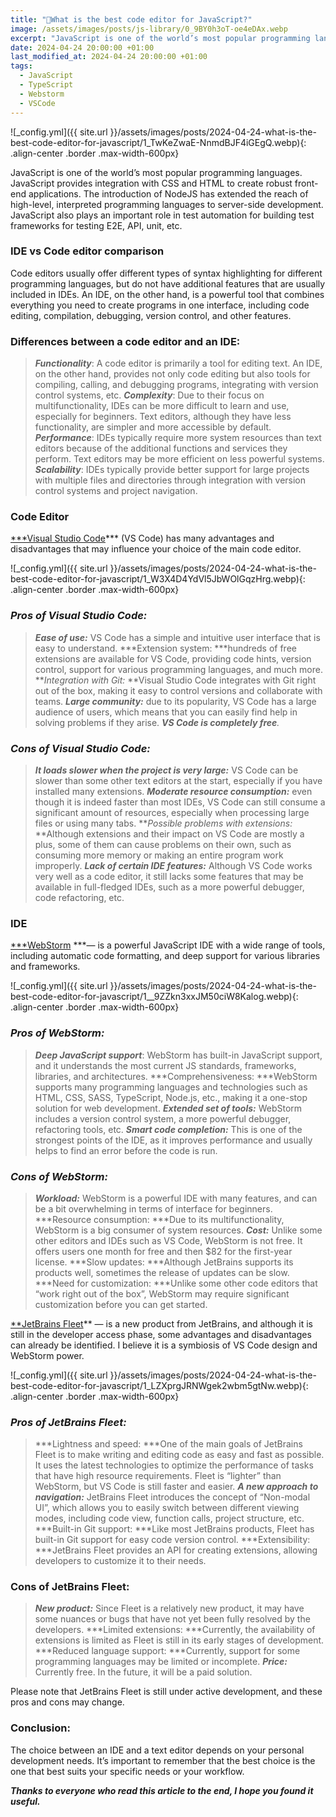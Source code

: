 ```yaml
---
title: "🤔What is the best code editor for JavaScript?"
image: /assets/images/posts/js-library/0_9BY0h3oT-oe4eDAx.webp
excerpt: "JavaScript is one of the world’s most popular programming languages. JavaScript provides integration with CSS and HTML to create robust front-end applications. The introduction of NodeJS has extended the reach of high-level, interpreted programming languages to server-side development. JavaScript also plays an important role in test automation for building test frameworks for testing E2E, API, unit, etc."
date: 2024-04-24 20:00:00 +01:00
last_modified_at: 2024-04-24 20:00:00 +01:00
tags:
  - JavaScript
  - TypeScript
  - Webstorm
  - VSCode
---
```


![_config.yml]({{ site.url }}/assets/images/posts/2024-04-24-what-is-the-best-code-editor-for-javascript/1_TwKeZwaE-NnmdBJF4iGEgQ.webp){: .align-center .border .max-width-600px}

JavaScript is one of the world’s most popular programming languages. JavaScript provides integration with CSS and HTML to create robust front-end applications. The introduction of NodeJS has extended the reach of high-level, interpreted programming languages to server-side development. JavaScript also plays an important role in test automation for building test frameworks for testing E2E, API, unit, etc.

### **IDE vs Code editor comparison**

Code editors usually offer different types of syntax highlighting for different programming languages, but do not have additional features that are usually included in IDEs. An IDE, on the other hand, is a powerful tool that combines everything you need to create programs in one interface, including code editing, compilation, debugging, version control, and other features.

### Differences between a code editor and an IDE:
> ***Functionality***: A code editor is primarily a tool for editing text. An IDE, on the other hand, provides not only code editing but also tools for compiling, calling, and debugging programs, integrating with version control systems, etc.
> ***Complexity***: Due to their focus on multifunctionality, IDEs can be more difficult to learn and use, especially for beginners. Text editors, although they have less functionality, are simpler and more accessible by default.
> ***Performance***: IDEs typically require more system resources than text editors because of the additional functions and services they perform. Text editors may be more efficient on less powerful systems.
> ***Scalability***: IDEs typically provide better support for large projects with multiple files and directories through integration with version control systems and project navigation.

### **Code Editor**

[***Visual Studio Code](https://code.visualstudio.com/)*** (VS Code) has many advantages and disadvantages that may influence your choice of the main code editor.

![_config.yml]({{ site.url }}/assets/images/posts/2024-04-24-what-is-the-best-code-editor-for-javascript/1_W3X4D4YdVl5JbWOlGqzHrg.webp){: .align-center .border .max-width-600px}

### ***Pros of Visual Studio Code:***
> ***Ease of use:*** VS Code has a simple and intuitive user interface that is easy to understand.
> ***Extension system: ***hundreds of free extensions are available for VS Code, providing code hints, version control, support for various programming languages, and much more.
> ***Integration with Git:* **Visual Studio Code integrates with Git right out of the box, making it easy to control versions and collaborate with teams.
> ***Large community:*** due to its popularity, VS Code has a large audience of users, which means that you can easily find help in solving problems if they arise.
> ***VS Code is completely free**.*

### ***Cons of Visual Studio Code:***
> ***It loads slower when the project is very large:*** VS Code can be slower than some other text editors at the start, especially if you have installed many extensions.
> ***Moderate resource consumption:*** even though it is indeed faster than most IDEs, VS Code can still consume a significant amount of resources, especially when processing large files or using many tabs.
> ***Possible problems with extensions:* **Although extensions and their impact on VS Code are mostly a plus, some of them can cause problems on their own, such as consuming more memory or making an entire program work improperly.
> ***Lack of certain IDE features:*** Although VS Code works very well as a code editor, it still lacks some features that may be available in full-fledged IDEs, such as a more powerful debugger, code refactoring, etc.

### **IDE**

[***WebStorm](https://www.jetbrains.com/webstorm/) ***— is a powerful JavaScript IDE with a wide range of tools, including automatic code formatting, and deep support for various libraries and frameworks.

![_config.yml]({{ site.url }}/assets/images/posts/2024-04-24-what-is-the-best-code-editor-for-javascript/1__9ZZkn3xxJM50ciW8Kalog.webp){: .align-center .border .max-width-600px}

### *Pros of WebStorm:*
> ***Deep JavaScript support***: WebStorm has built-in JavaScript support, and it understands the most current JS standards, frameworks, libraries, and architectures.
> ***Comprehensiveness: ***WebStorm supports many programming languages and technologies such as HTML, CSS, SASS, TypeScript, Node.js, etc., making it a one-stop solution for web development.
> ***Extended set of tools:*** WebStorm includes a version control system, a more powerful debugger, refactoring tools, etc.
> ***Smart code completion:*** This is one of the strongest points of the IDE, as it improves performance and usually helps to find an error before the code is run.

### *Cons of WebStorm:*
> ***Workload:*** WebStorm is a powerful IDE with many features, and can be a bit overwhelming in terms of interface for beginners.
> ***Resource consumption: ***Due to its multifunctionality, WebStorm is a big consumer of system resources.
> ***Cost:*** Unlike some other editors and IDEs such as VS Code, WebStorm is not free. It offers users one month for free and then $82 for the first-year license.
> ***Slow updates: ***Although JetBrains supports its products well, sometimes the release of updates can be slow.
> ***Need for customization: ***Unlike some other code editors that “work right out of the box”, WebStorm may require significant customization before you can get started.

[**JetBrains Fleet](https://www.jetbrains.com/fleet/)** — is a new product from JetBrains, and although it is still in the developer access phase, some advantages and disadvantages can already be identified. I believe it is a symbiosis of VS Code design and WebStorm power.

![_config.yml]({{ site.url }}/assets/images/posts/2024-04-24-what-is-the-best-code-editor-for-javascript/1_LZXprgJRNWgek2wbm5gtNw.webp){: .align-center .border .max-width-600px}

### *Pros of JetBrains Fleet:*
> ***Lightness and speed: ***One of the main goals of JetBrains Fleet is to make writing and editing code as easy and fast as possible. It uses the latest technologies to optimize the performance of tasks that have high resource requirements. Fleet is “lighter” than WebStorm, but VS Code is still faster and easier.
> ***A new approach to navigation:*** JetBrains Fleet introduces the concept of “Non-modal UI”, which allows you to easily switch between different viewing modes, including code view, function calls, project structure, etc.
> ***Built-in Git support: ***Like most JetBrains products, Fleet has built-in Git support for easy code version control.
> ***Extensibility: ***JetBrains Fleet provides an API for creating extensions, allowing developers to customize it to their needs.

### Cons of JetBrains Fleet:
> ***New product:*** Since Fleet is a relatively new product, it may have some nuances or bugs that have not yet been fully resolved by the developers.
> ***Limited extensions: ***Currently, the availability of extensions is limited as Fleet is still in its early stages of development.
> ***Reduced language support: ***Currently, support for some programming languages may be limited or incomplete.
> ***Price:*** Currently free. In the future, it will be a paid solution.

Please note that JetBrains Fleet is still under active development, and these pros and cons may change.

### Conclusion:

The choice between an IDE and a text editor depends on your personal development needs. It’s important to remember that the best choice is the one that best suits your specific needs or your workflow.

***Thanks to everyone who read this article to the end, I hope you found it useful.***
